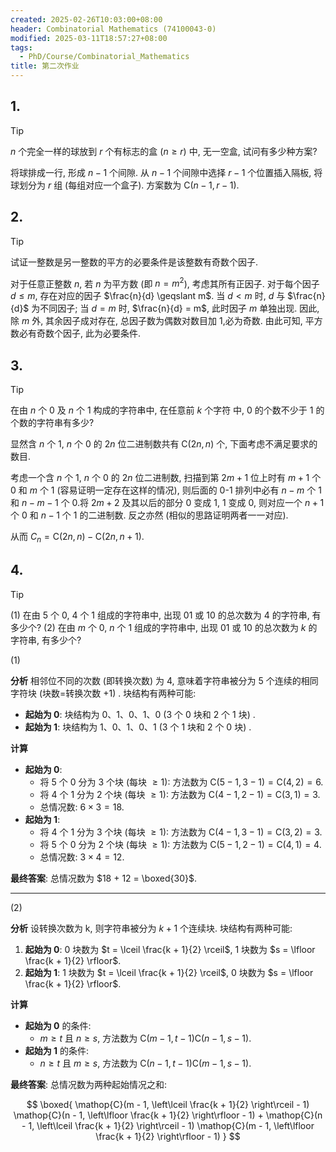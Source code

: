 ```yaml
---
created: 2025-02-26T10:03:00+08:00
header: Combinatorial Mathematics (74100043-0)
modified: 2025-03-11T18:57:27+08:00
tags:
  - PhD/Course/Combinatorial_Mathematics
title: 第二次作业
---
```


## 1.

> [!TIP]
> $n$ 个完全一样的球放到 $r$ 个有标志的盒 $(n \geqslant r)$ 中, 无一空盒, 试问有多少种方案?

将球排成一行, 形成 $n - 1$ 个间隙. 从 $n - 1$ 个间隙中选择 $r - 1$ 个位置插入隔板, 将球划分为 $r$ 组 (每组对应一个盒子). 方案数为 $\mathop{C}(n - 1, r - 1)$.

## 2.

> [!TIP]
> 试证一整数是另一整数的平方的必要条件是该整数有奇数个因子.

对于任意正整数 $n$, 若 $n$ 为平方数 (即 $n = m^2$), 考虑其所有正因子. 对于每个因子 $d \leqslant m$, 存在对应的因子 $\frac{n}{d} \geqslant m$. 当 $d < m$ 时, $d$ 与 $\frac{n}{d}$ 为不同因子; 当 $d = m$ 时, $\frac{n}{d} = m$, 此时因子 $m$ 单独出现. 因此, 除 $m$ 外, 其余因子成对存在, 总因子数为偶数对数目加 1,必为奇数. 由此可知, 平方数必有奇数个因子, 此为必要条件.

## 3.

> [!TIP]
> 在由 $n$ 个 0 及 $n$ 个 1 构成的字符串中, 在任意前 $k$ 个字符 中, 0 的个数不少于 1 的个数的字符串有多少?

<!-- [卡塔兰数 - 维基百科, 自由的百科全书](https://zh.wikipedia.org/wiki/%E5%8D%A1%E5%A1%94%E5%85%B0%E6%95%B0#%E5%BA%94%E7%94%A8) -->

显然含 $n$ 个 1, $n$ 个 0 的 $2 n$ 位二进制数共有 $\mathop{C}(2 n, n)$ 个, 下面考虑不满足要求的数目.

考虑一个含 $n$ 个 1, $n$ 个 0 的 $2 n$ 位二进制数, 扫描到第 $2 m + 1$ 位上时有 $m + 1$ 个 0 和 $m$ 个 1 (容易证明一定存在这样的情况), 则后面的 0-1 排列中必有 $n - m$ 个 1 和 $n - m - 1$ 个 0.将 $2 m + 2$ 及其以后的部分 0 变成 1, 1 变成 0, 则对应一个 $n + 1$ 个 0 和 $n - 1$ 个 1 的二进制数. 反之亦然 (相似的思路证明两者一一对应).

从而 $C_n = \mathop{C}(2 n, n) - \mathop{C}(2 n, n + 1)$.

## 4.

> [!TIP]
> (1) 在由 5 个 0, 4 个 1 组成的字符串中, 出现 01 或 10 的总次数为 4 的字符串, 有多少个?
> (2) 在由 $m$ 个 0, $n$ 个 1 组成的字符串中, 出现 01 或 10 的总次数为 $k$ 的字符串, 有多少个?

(1)

**分析**
相邻位不同的次数 (即转换次数) 为 4, 意味着字符串被分为 5 个连续的相同字符块 (块数=转换次数 +1) . 块结构有两种可能:

- **起始为 0**: 块结构为 0、1、0、1、0 (3 个 0 块和 2 个 1 块) .
- **起始为 1**: 块结构为 1、0、1、0、1 (3 个 1 块和 2 个 0 块) .

**计算**
- **起始为 0**:
	- 将 5 个 0 分为 3 个块 (每块 $\geqslant 1$): 方法数为 $\mathop{C}(5 - 1, 3 - 1) = \mathop{C}(4, 2) = 6$.
	- 将 4 个 1 分为 2 个块 (每块 $\geqslant 1$): 方法数为 $\mathop{C}(4 - 1, 2 - 1) = \mathop{C}(3, 1) = 3$.
	- 总情况数: $6 \times 3 = 18$.
- **起始为 1**:
	- 将 4 个 1 分为 3 个块 (每块 $\geqslant 1$): 方法数为 $\mathop{C}(4 - 1, 3 - 1) = \mathop{C}(3, 2) = 3$.
	- 将 5 个 0 分为 2 个块 (每块 $\geqslant 1$): 方法数为 $\mathop{C}(5 - 1, 2 - 1) = \mathop{C}(4, 1) = 4$.
	- 总情况数: $3 \times 4 = 12$.

**最终答案**:
总情况数为 $18 + 12 = \boxed{30}$.

---

(2)

**分析**
设转换次数为 k, 则字符串被分为 $k + 1$ 个连续块. 块结构有两种可能:
1. **起始为 0**: 0 块数为 $t = \lceil \frac{k + 1}{2} \rceil$, 1 块数为 $s = \lfloor \frac{k + 1}{2} \rfloor$.
2. **起始为 1**: 1 块数为 $t = \lceil \frac{k + 1}{2} \rceil$, 0 块数为 $s = \lfloor \frac{k + 1}{2} \rfloor$.

**计算**
- **起始为 0** 的条件:
	- $m \geqslant t$ 且 $n \geqslant s$, 方法数为 $\mathop{C}(m - 1, t - 1) \mathop{C}(n - 1, s - 1)$.
- **起始为 1** 的条件:
	- $n \geqslant t$ 且 $m \geqslant s$, 方法数为 $\mathop{C}(n - 1, t - 1) \mathop{C}(m - 1, s - 1)$.

**最终答案**:
总情况数为两种起始情况之和:

$$
\boxed{
  \mathop{C}(m - 1, \left\lceil \frac{k + 1}{2} \right\rceil - 1) \mathop{C}(n - 1, \left\lfloor \frac{k + 1}{2} \right\rfloor - 1) +
  \mathop{C}(n - 1, \left\lceil \frac{k + 1}{2} \right\rceil - 1) \mathop{C}(m - 1, \left\lfloor \frac{k + 1}{2} \right\rfloor - 1)
}
$$
